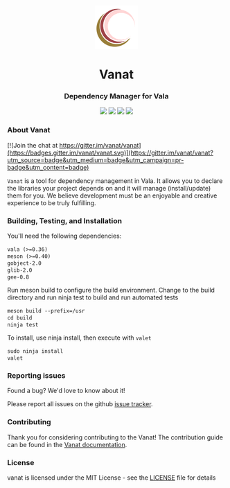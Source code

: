 <p align="center">
    <img width="100" height="100" src="https://raw.githubusercontent.com/vanat/brand/master/logo.png">
    <h1 align="center">Vanat</h1>
    <h3 align="center">Dependency Manager for Vala</h3>
</p>



<p align="center">
    <img src="https://img.shields.io/badge/vala-v0.36.12-yellow.svg">
    <img src="https://img.shields.io/badge/meson-v0.40-brightgreen.svg">
    <img src="https://img.shields.io/badge/stable-v0.1.0-blue.svg">
    <img src="https://img.shields.io/github/license/mashape/apistatus.svg">
</p>

### About Vanat

[![Join the chat at https://gitter.im/vanat/vanat](https://badges.gitter.im/vanat/vanat.svg)](https://gitter.im/vanat/vanat?utm_source=badge&utm_medium=badge&utm_campaign=pr-badge&utm_content=badge)

`Vanat` is a tool for dependency management in Vala. It allows you to declare the libraries your project depends on and it will manage (install/update) them for you. We believe development must be an enjoyable and creative experience to be truly fulfilling.

### Building, Testing, and Installation
You'll need the following dependencies:

    vala (>=0.36)
    meson (>=0.40)
    gobject-2.0
    glib-2.0
    gee-0.8


Run meson build to configure the build environment. Change to the build directory and run ninja test to build and run automated tests

    meson build --prefix=/usr
    cd build
    ninja test

To install, use ninja install, then execute with `valet`

    sudo ninja install
    valet

### Reporting issues

Found a bug? We'd love to know about it!

Please report all issues on the github [issue tracker][issues].

[issues]: https://github.com/vanat/vanat/issues

### Contributing

Thank you for considering contributing to the Vanat! The contribution guide can be found in the [Vanat documentation](https://vanat.github.io/docs/contributions).

### License

vanat is licensed under the MIT License - see the [LICENSE](LICENSE.md) file for details
